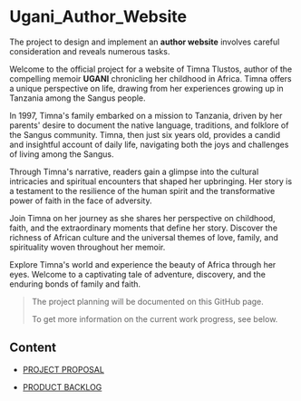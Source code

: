 # Ugani_Author_Website

The project to design and implement an **author website** involves careful consideration and reveals numerous tasks.

Welcome to the official project for a website of Timna Tlustos, author of the compelling memoir **UGANI** chronicling her childhood in Africa. Timna offers a unique perspective on life, drawing from her experiences growing up in Tanzania among the Sangus people.

In 1997, Timna's family embarked on a mission to Tanzania, driven by her parents' desire to document the native language, traditions, and folklore of the Sangus community. Timna, then just six years old, provides a candid and insightful account of daily life, navigating both the joys and challenges of living among the Sangus.

Through Timna's narrative, readers gain a glimpse into the cultural intricacies and spiritual encounters that shaped her upbringing. Her story is a testament to the resilience of the human spirit and the transformative power of faith in the face of adversity.

Join Timna on her journey as she shares her perspective on childhood, faith, and the extraordinary moments that define her story. Discover the richness of African culture and the universal themes of love, family, and spirituality woven throughout her memoir.

Explore Timna's world and experience the beauty of Africa through her eyes. Welcome to a captivating tale of adventure, discovery, and the enduring bonds of family and faith.

> The project planning will be documented on this GitHub page.
>   
> To get more information on the current work progress, see below.

## Content

- [PROJECT PROPOSAL](https://github.com/riosarah/Ugani_Author_Website/blob/main/ProjectProposal_Rio.pdf)

- [PRODUCT BACKLOG](https://github.com/riosarah/Ugani_Author_Website/blob/main/backlog.md)
